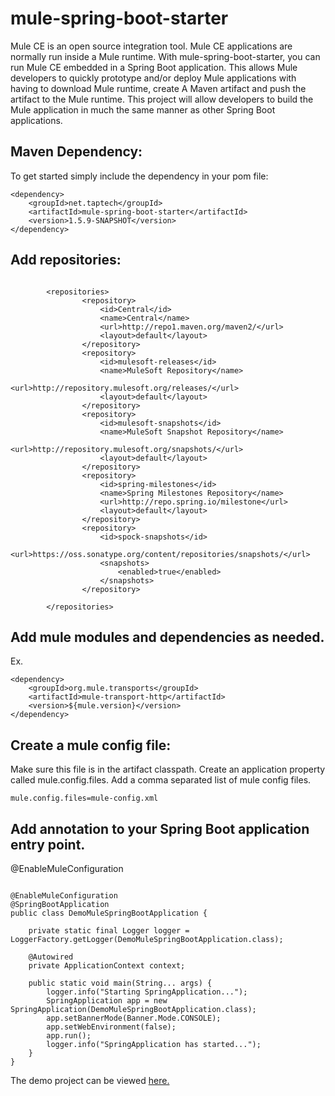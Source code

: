 # mule-spring-boot-starter

Mule CE is an open source integration tool. Mule CE applications are normally run inside a Mule runtime. 
With mule-spring-boot-starter, you can run Mule CE embedded in a Spring Boot application. This allows Mule 
developers to quickly prototype and/or deploy Mule applications with having to download Mule runtime, create 
A Maven artifact and push the artifact to the Mule runtime. This project will allow developers to build the 
Mule application in much the same manner as other Spring Boot applications. 

## Maven Dependency:
To get started simply include the dependency in your pom file:
```
<dependency>
    <groupId>net.taptech</groupId>
	<artifactId>mule-spring-boot-starter</artifactId>
	<version>1.5.9-SNAPSHOT</version>
</dependency>
```

## Add repositories:
```

		<repositories>
        		<repository>
        			<id>Central</id>
        			<name>Central</name>
        			<url>http://repo1.maven.org/maven2/</url>
        			<layout>default</layout>
        		</repository>
        		<repository>
        			<id>mulesoft-releases</id>
        			<name>MuleSoft Repository</name>
        			<url>http://repository.mulesoft.org/releases/</url>
        			<layout>default</layout>
        		</repository>
        		<repository>
        			<id>mulesoft-snapshots</id>
        			<name>MuleSoft Snapshot Repository</name>
        			<url>http://repository.mulesoft.org/snapshots/</url>
        			<layout>default</layout>
        		</repository>
        		<repository>
        			<id>spring-milestones</id>
        			<name>Spring Milestones Repository</name>
        			<url>http://repo.spring.io/milestone</url>
        			<layout>default</layout>
        		</repository>
        		<repository>
        			<id>spock-snapshots</id>
        			<url>https://oss.sonatype.org/content/repositories/snapshots/</url>
        			<snapshots>
        				<enabled>true</enabled>
        			</snapshots>
        		</repository>
        
        </repositories>

```
## Add mule modules and dependencies as needed.

Ex.

```
<dependency>
	<groupId>org.mule.transports</groupId>
	<artifactId>mule-transport-http</artifactId>
	<version>${mule.version}</version>
</dependency>
```

## Create a mule config file:
Make sure this file is in the artifact classpath. Create an application property called
mule.config.files. Add a comma separated list of mule config files.
```
mule.config.files=mule-config.xml
```

## Add annotation to your Spring Boot application entry point.
@EnableMuleConfiguration

```

@EnableMuleConfiguration
@SpringBootApplication
public class DemoMuleSpringBootApplication {

	private static final Logger logger = LoggerFactory.getLogger(DemoMuleSpringBootApplication.class);

	@Autowired
	private ApplicationContext context;

	public static void main(String... args) {
		logger.info("Starting SpringApplication...");
		SpringApplication app = new SpringApplication(DemoMuleSpringBootApplication.class);
		app.setBannerMode(Banner.Mode.CONSOLE);
		app.setWebEnvironment(false);
		app.run();
		logger.info("SpringApplication has started...");
	}
}
```

The demo project can be viewed [here.](https://github.com/glawson6/demo-mule-spring-boot)